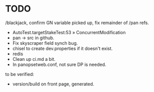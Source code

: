 # TODO

/blackjack, confirm GN variable picked up, fix remainder of /pan refs.

* AutoTest.targetStakeTest:53 » ConcurrentModification
* pan -> src in github.
* Fix skyscraper field synch bug.
* chisel to create dev.properties if it doesn't exist.
* redis
* Clean up ci.md a bit.
* In panopsetweb.conf, not sure DP is needed.

to be verified:

* version/build on front page, generated.
